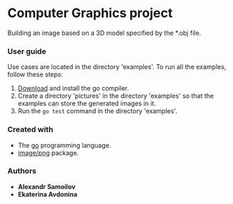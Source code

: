 # Computer Graphics project

Building an image based on a 3D model specified by the *.obj file.

### User guide

Use cases are located in the directory 'examples'.
To run all the examples, follow these steps:
1. [Download](https://golang.org/dl/) and install the go compiler.
2. Create a directory 'pictures' in the directory 'examples' so that the examples can store the generated images in it.
3. Run the `go test` command in the directory 'examples'.

### Created with

* The [go](https://golang.org/) programming language.
* [image/png](https://golang.org/pkg/image/png) package.

### Authors

* **Alexandr Samoilov**
* **Ekaterina Avdonina**
